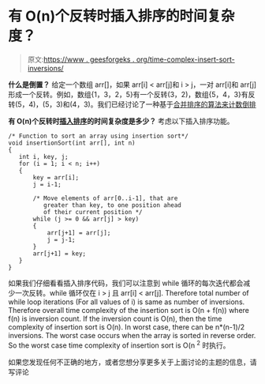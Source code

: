 # 有 O(n)个反转时插入排序的时间复杂度？

> 原文:[https://www . geesforgeks . org/time-complex-insert-sort-inversions/](https://www.geeksforgeeks.org/time-complexity-insertion-sort-inversions/)

**什么是倒置？**
给定一个数组 arr[]，如果 arr[i] < arr[j]和 i > j，一对 arr[i]和 arr[j]形成一个反转。例如，数组{1，3，2，5}有一个反转(3，2)，数组{5，4，3}有反转(5，4)，(5，3)和(4，3)。我们已经讨论了一种基于[合并排序的算法来计数倒排](https://www.geeksforgeeks.org/counting-inversions/)

**有 O(n)个反转时[插入排序](http://geeksquiz.com/insertion-sort/)的时间复杂度是多少？**
考虑以下插入排序功能。

```
/* Function to sort an array using insertion sort*/
void insertionSort(int arr[], int n)
{
   int i, key, j;
   for (i = 1; i < n; i++)
   {
       key = arr[i];
       j = i-1;

       /* Move elements of arr[0..i-1], that are
          greater than key, to one position ahead
          of their current position */
       while (j >= 0 && arr[j] > key)
       {
           arr[j+1] = arr[j];
           j = j-1;
       }
       arr[j+1] = key;
   }
}
```

如果我们仔细看看插入排序代码，我们可以注意到 while 循环的每次迭代都会减少一次反转。while 循环仅在 i > j 且 arr[i] < arr[j]. Therefore total number of while loop iterations (For all values of i) is same as number of inversions. Therefore overall time complexity of the insertion sort is O(n + f(n)) where f(n) is inversion count. If the inversion count is O(n), then the time complexity of insertion sort is O(n). In worst case, there can be n*(n-1)/2 inversions. The worst case occurs when the array is sorted in reverse order. So the worst case time complexity of insertion sort is O(n <sup>2</sup> 时执行。

如果您发现任何不正确的地方，或者您想分享更多关于上面讨论的主题的信息，请写评论